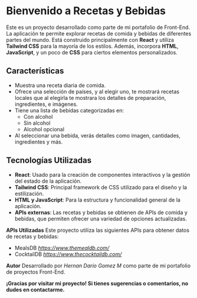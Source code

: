 # Bienvenido a Recetas y Bebidas

Este es un proyecto desarrollado como parte de mi portafolio de Front-End. La aplicación te permite explorar recetas de comida y bebidas de diferentes partes del mundo. Está construido principalmente con **React** y utiliza **Tailwind CSS** para la mayoría de los estilos. Además, incorpora **HTML**, **JavaScript**, y un poco de **CSS** para ciertos elementos personalizados.

## Características

- Muestra una receta diaria de comida.
- Ofrece una selección de países, y al elegir uno, te mostrará recetas locales que al elegirla te mostrara los detalles de preparación, ingredientes, e imágenes.
- Tiene una lista de bebidas categorizadas en:
  - Con alcohol
  - Sin alcohol
  - Alcohol opcional
- Al seleccionar una bebida, verás detalles como imagen, cantidades, ingredientes y más.

## Tecnologías Utilizadas

- **React**: Usado para la creación de componentes interactivos y la gestión del estado de la aplicación.
- **Tailwind CSS**: Principal framework de CSS utilizado para el diseño y la estilización.
- **HTML y JavaScript**: Para la estructura y funcionalidad general de la aplicación.
- **APIs externas**: Las recetas y bebidas se obtienen de APIs de comida y bebidas, que permiten ofrecer una variedad de opciones actualizadas.

**APIs Utilizadas**
Este proyecto utiliza las siguientes APIs para obtener datos de recetas y bebidas:

- MealsDB *https://www.themealdb.com/*
- CocktailDB *https://www.thecocktaildb.com/*

**Autor**
Desarrollado por _Hernan Dario Gomez M_ como parte de mi portafolio de proyectos Front-End.

**¡Gracias por visitar mi proyecto! Si tienes sugerencias o comentarios, no dudes en contactarme.**
